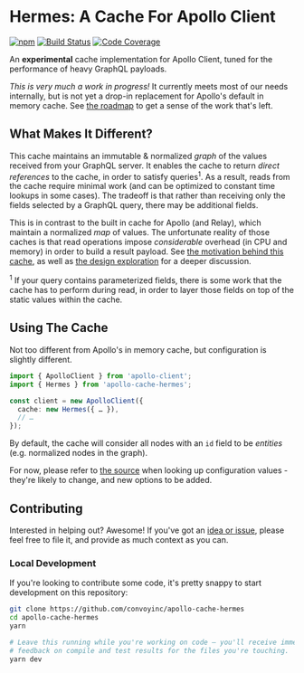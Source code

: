 # Hermes: A Cache For Apollo Client

[![npm](https://img.shields.io/npm/v/apollo-cache-hermes.svg)](https://www.npmjs.com/package/apollo-cache-hermes)
[![Build Status](https://img.shields.io/circleci/project/github/convoyinc/apollo-cache-hermes/master.svg)](https://circleci.com/gh/convoyinc/workflows/apollo-cache-hermes)
[![Code Coverage](https://img.shields.io/codecov/c/github/convoyinc/apollo-cache-hermes.svg)](https://codecov.io/gh/convoyinc/apollo-cache-hermes)

An **experimental** cache implementation for Apollo Client, tuned for the performance of heavy GraphQL payloads.  

_This is very much a work in progress!_ It currently meets most of our needs internally, but is not yet a drop-in replacement for Apollo's default in memory cache.  See [the roadmap](https://github.com/convoyinc/apollo-cache-hermes/projects/2) to get a sense of the work that's left.

## What Makes It Different?

This cache maintains an immutable & normalized _graph_ of the values received from your GraphQL server.  It enables the cache to return _direct references_ to the cache, in order to satisfy queries<sup>1</sup>.  As a result, reads from the cache require minimal work (and can be optimized to constant time lookups in some cases).  The tradeoff is that rather than receiving only the fields selected by a GraphQL query, there may be additional fields.

This is in contrast to the built in cache for Apollo (and Relay), which maintain a normalized _map_ of values.  The unfortunate reality of those caches is that read operations impose _considerable_ overhead (in CPU and memory) in order to build a result payload.  See [the motivation behind this cache](https://github.com/convoyinc/apollo-cache-hermes/blob/master/docs/Motivation.md), as well as [the design exploration](https://github.com/convoyinc/apollo-cache-hermes/blob/master/docs/Design%20Exploration.md) for a deeper discussion.

<sup>1</sup> If your query contains parameterized fields, there is some work that the cache has to perform during read, in order to layer those fields on top of the static values within the cache.

## Using The Cache

Not too different from Apollo's in memory cache, but configuration is slightly different.  

```ts
import { ApolloClient } from 'apollo-client';
import { Hermes } from 'apollo-cache-hermes';

const client = new ApolloClient({
  cache: new Hermes({ … }),
  // …
});
```

By default, the cache will consider all nodes with an `id` field to be _entities_ (e.g. normalized nodes in the graph).

For now, please refer to [the source](https://github.com/convoyinc/apollo-cache-hermes/blob/master/src/context/CacheContext.ts#L57-L117) when looking up configuration values - they're likely to change, and new options to be added.

## Contributing

Interested in helping out?  Awesome!  If you've got an [idea or issue](https://github.com/convoyinc/apollo-cache-hermes/issues), please feel free to file it, and provide as much context as you can.

### Local Development

If you're looking to contribute some code, it's pretty snappy to start development on this repository:

```sh
git clone https://github.com/convoyinc/apollo-cache-hermes
cd apollo-cache-hermes
yarn

# Leave this running while you're working on code — you'll receive immediate
# feedback on compile and test results for the files you're touching.
yarn dev
```
